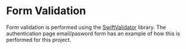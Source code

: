 # Form Validation

Form validation is performed using the [SwiftValidator](https://github.com/SwiftValidatorCommunity/SwiftValidator) library. The authentication page email/pasword form has an example of how this is performed for this project.